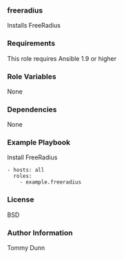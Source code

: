### freeradius

Installs FreeRadius

### Requirements

This role requires Ansible 1.9 or higher

### Role Variables

None

### Dependencies

None

### Example Playbook

Install FreeRadius

```
- hosts: all
  roles:
    - example.freeradius
```
### License

BSD

### Author Information

Tommy Dunn
